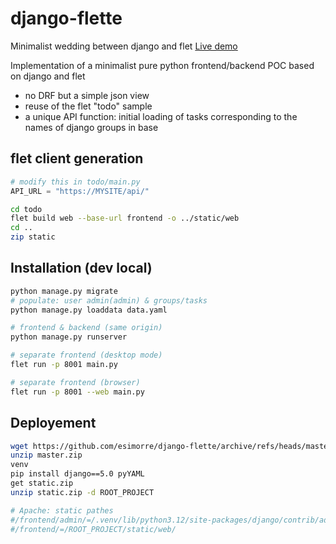 # django-flette
Minimalist wedding between django and flet
[Live demo](https://ricocs.alwaysdata.net/)

Implementation of a minimalist pure python frontend/backend POC based on django and flet

   * no DRF but a simple json view
   * reuse of the flet "todo" sample
   * a unique API function: initial loading of tasks corresponding to the names of django groups in base


## flet client generation 
```python
# modify this in todo/main.py
API_URL = "https://MYSITE/api/"
```

```bash
cd todo
flet build web --base-url frontend -o ../static/web
cd ..
zip static
```

## Installation (dev local)
```bash
python manage.py migrate
# populate: user admin(admin) & groups/tasks
python manage.py loaddata data.yaml

# frontend & backend (same origin)
python manage.py runserver 

# separate frontend (desktop mode)
flet run -p 8001 main.py

# separate frontend (browser)
flet run -p 8001 --web main.py
```

## Deployement
```bash
wget https://github.com/esimorre/django-flette/archive/refs/heads/master.zip
unzip master.zip
venv
pip install django==5.0 pyYAML
get static.zip
unzip static.zip -d ROOT_PROJECT

# Apache: static pathes
#/frontend/admin/=/.venv/lib/python3.12/site-packages/django/contrib/admin/static/admin/
#/frontend/=/ROOT_PROJECT/static/web/
```